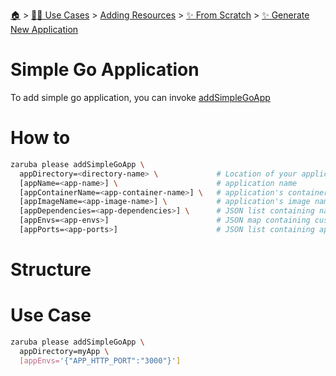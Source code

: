 <!--startTocHeader-->
[🏠](../../../../README.md) > [👷🏽 Use Cases](../../../README.md) > [Adding Resources](../../README.md) > [✨ From Scratch](../README.md) > [✨ Generate New Application](README.md)
# Simple Go Application
<!--endTocHeader-->


To add simple go application, you can invoke [addSimpleGoApp](../../core-tasks/addSimpleGoApp)


# How to

```bash
zaruba please addSimpleGoApp \
  appDirectory=<directory-name> \             # Location of your application. Must be provided
  [appName=<app-name>] \                      # application name
  [appContainerName=<app-container-name>] \   # application's container name
  [appImageName=<app-image-name>] \           # application's image name
  [appDependencies=<app-dependencies>] \      # JSON list containing names of other applications
  [appEnvs=<app-envs>]                        # JSON map containing custom environments
  [appPorts=<app-ports>]                      # JSON list containing application's ports
```

# Structure

# Use Case

```bash
zaruba please addSimpleGoApp \
  appDirectory=myApp \
  [appEnvs='{"APP_HTTP_PORT":"3000"}']
```


<!--startTocSubTopic-->
<!--endTocSubTopic-->